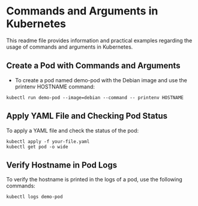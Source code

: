 
# Commands and Arguments in Kubernetes

This readme file provides information and practical examples regarding the usage of commands and arguments in Kubernetes. 

## Create a Pod with Commands and Arguments
- To create a pod named demo-pod with the Debian image and use the printenv HOSTNAME command:
```
kubectl run demo-pod --image=debian --command -- printenv HOSTNAME
```

## Apply YAML File and Checking Pod Status
To apply a YAML file and check the status of the pod:
```
kubectl apply -f your-file.yaml
kubectl get pod -o wide
```

## Verify Hostname in Pod Logs
To verify the hostname is printed in the logs of a pod, use the following commands:
```
kubectl logs demo-pod
```

